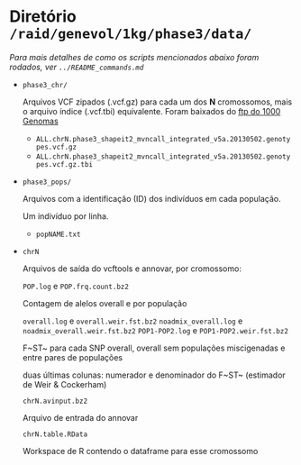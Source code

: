 # Diretório `/raid/genevol/1kg/phase3/data/`

*Para mais detalhes de como os scripts mencionados abaixo foram 
rodados, ver `../README_commands.md`*

- `phase3_chr/`

  Arquivos VCF zipados (.vcf.gz) para cada um dos **N** cromossomos,
  mais o arquivo índice (.vcf.tbi) equivalente. Foram baixados do
  [ftp do 1000 Genomas](ftp://ftp-trace.ncbi.nih.gov/1000genomes/ftp/release/20130502/)
  - `ALL.chrN.phase3_shapeit2_mvncall_integrated_v5a.20130502.genotypes.vcf.gz`
  - `ALL.chrN.phase3_shapeit2_mvncall_integrated_v5a.20130502.genotypes.vcf.gz.tbi`

- `phase3_pops/`

  Arquivos com a identificação (ID) dos indivíduos em cada
  população.

  Um indivíduo por linha.
  - `popNAME.txt`

- `chrN`

  Arquivos de saída do vcftools e annovar, por cromossomo:
  
  `POP.log` e `POP.frq.count.bz2`
  
  Contagem de alelos overall e por população

  `overall.log` e `overall.weir.fst.bz2`
  `noadmix_overall.log` e `noadmix_overall.weir.fst.bz2`
  `POP1-POP2.log` e `POP1-POP2.weir.fst.bz2`
  
  F~ST~ para cada SNP overall, overall sem populações miscigenadas
  e entre pares de populações
  
  duas últimas colunas: numerador e denominador do F~ST~
  (estimador de Weir & Cockerham)

  `chrN.avinput.bz2`
  
  Arquivo de entrada do annovar

  `chrN.table.RData`

  Workspace de R contendo o dataframe para esse cromossomo
